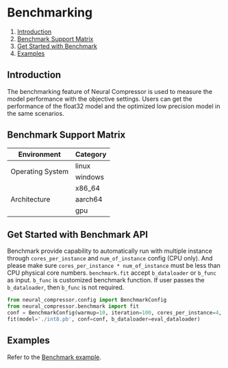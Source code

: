 Benchmarking
============
1. [Introduction](#Introduction)
2. [Benchmark Support Matrix](#Benchmark-Support-Matrix)
3. [Get Started with Benchmark](#Get-Started-with-Benchmark)
4. [Examples](#Examples)

## Introduction
The benchmarking feature of Neural Compressor is used to measure the model performance with the objective settings. 
Users can get the performance of the float32 model and the optimized low precision model in the same scenarios.

## Benchmark Support Matrix
<table>
    <thead>
        <tr>
            <th>Environment</th>
            <th>Category</th>
        </tr>
    </thead>
    <tbody>
        <tr>
            <td rowspan=2>Operating System</td>
            <td> linux </td>
        </tr>
        <tr>
            <td> windows </td>
        </tr>
        <tr>
            <td rowspan=3> Architecture </td>
            <td> x86_64 </td>
        </tr>
        <tr>
            <td> aarch64 </td>
        </tr>
        <tr>
            <td> gpu </td>
        </tr>
    </tbody>
</table>

## Get Started with Benchmark API

Benchmark provide capability to automatically run with multiple instance through `cores_per_instance` and `num_of_instance` config (CPU only). 
And please make sure `cores_per_instance * num_of_instance` must be less than CPU physical core numbers. 
`benchmark.fit` accept `b_dataloader` or `b_func` as input. 
`b_func` is customized benchmark function. If user passes the `b_dataloader`, then `b_func` is not required.

```python
from neural_compressor.config import BenchmarkConfig
from neural_compressor.benchmark import fit
conf = BenchmarkConfig(warmup=10, iteration=100, cores_per_instance=4, num_of_instance=7)
fit(model='./int8.pb', conf=conf, b_dataloader=eval_dataloader)
```

## Examples

Refer to the [Benchmark example](../../examples/helloworld/tf_example5).
